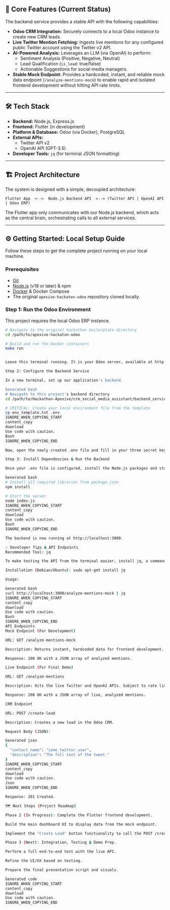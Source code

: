 ## 🚀 Core Features (Current Status)

The backend service provides a stable API with the following capabilities:

*   **Odoo CRM Integration:** Securely connects to a local Odoo instance to create new CRM leads.
*   **Live Twitter Mention Fetching:** Ingests live mentions for any configured public Twitter account using the Twitter v2 API.
*   **AI-Powered Analysis:** Leverages an LLM (via OpenAI) to perform:
    *   Sentiment Analysis (Positive, Negative, Neutral)
    *   Lead Qualification (`is_lead`: true/false)
    *   Actionable Suggestions for social media managers.
*   **Stable Mock Endpoint:** Provides a hardcoded, instant, and reliable mock data endpoint (`/analyze-mentions-mock`) to enable rapid and isolated frontend development without hitting API rate limits.

---

## 🛠️ Tech Stack

*   **Backend:** Node.js, Express.js
*   **Frontend:** Flutter (in development)
*   **Platform & Database:** Odoo (via Docker), PostgreSQL
*   **External APIs:**
    *   Twitter API v2
    *   OpenAI API (GPT-3.5)
*   **Developer Tools:** `jq` (for terminal JSON formatting)

---

## 🏗️ Project Architecture

The system is designed with a simple, decoupled architecture:

`Flutter App  <-->  Node.js Backend API  <--> (Twitter API | OpenAI API | Odoo ERP)`

The Flutter app only communicates with our Node.js backend, which acts as the central brain, orchestrating calls to all external services.

---

## ⚙️ Getting Started: Local Setup Guide

Follow these steps to get the complete project running on your local machine.

### Prerequisites

*   [Git](https://git-scm.com/)
*   [Node.js](https://nodejs.org/en/) (v18 or later) & npm
*   [Docker](https://www.docker.com/products/docker-desktop/) & Docker Compose
*   The original `apexive-hackaton-odoo` repository cloned locally.

### Step 1: Run the Odoo Environment

This project requires the local Odoo ERP instance.

```bash
# Navigate to the original hackathon boilerplate directory
cd /path/to/apexive-hackaton-odoo

# Build and run the Docker containers
make run


Leave this terminal running. It is your Odoo server, available at http://127.0.0.1:8069.

Step 2: Configure the Backend Service

In a new terminal, set up our application's backend.

Generated bash
# Navigate to this project's backend directory
cd /path/to/Hackathon-Apexive/crm_social_media_assistant/backend_service

# CRITICAL: Create your local environment file from the template
cp env_template.txt .env
IGNORE_WHEN_COPYING_START
content_copy
download
Use code with caution.
Bash
IGNORE_WHEN_COPYING_END

Now, open the newly created .env file and fill in your three secret keys from Twitter and OpenAI. The Odoo credentials are pre-filled.

Step 3: Install Dependencies & Run the Backend

Once your .env file is configured, install the Node.js packages and start the server.

Generated bash
# Install all required libraries from package.json
npm install

# Start the server
node index.js
IGNORE_WHEN_COPYING_START
content_copy
download
Use code with caution.
Bash
IGNORE_WHEN_COPYING_END

The backend is now running at http://localhost:3000.

💡 Developer Tips & API Endpoints
Recommended Tool: jq

To make testing the API from the terminal easier, install jq, a command-line JSON processor. It will format the raw JSON output into a beautiful, readable structure.

Installation (Debian/Ubuntu): sudo apt-get install jq

Usage:

Generated bash
curl http://localhost:3000/analyze-mentions-mock | jq
IGNORE_WHEN_COPYING_START
content_copy
download
Use code with caution.
Bash
IGNORE_WHEN_COPYING_END
API Endpoints
Mock Endpoint (For Development)

URL: GET /analyze-mentions-mock

Description: Returns instant, hardcoded data for frontend development. Use this to build the UI.

Response: 200 OK with a JSON array of analyzed mentions.

Live Endpoint (For Final Demo)

URL: GET /analyze-mentions

Description: Hits the live Twitter and OpenAI APIs. Subject to rate limits.

Response: 200 OK with a JSON array of live, analyzed mentions.

CRM Endpoint

URL: POST /create-lead

Description: Creates a new lead in the Odoo CRM.

Request Body (JSON):

Generated json
{
  "contact_name": "some_twitter_user",
  "description": "The full text of the tweet."
}
IGNORE_WHEN_COPYING_START
content_copy
download
Use code with caution.
Json
IGNORE_WHEN_COPYING_END

Response: 201 Created.

🗺️ Next Steps (Project Roadmap)

Phase 2 (In Progress): Complete the Flutter frontend development.

Build the main dashboard UI to display data from the mock endpoint.

Implement the "Create Lead" button functionality to call the POST /create-lead endpoint.

Phase 3 (Next): Integration, Testing & Demo Prep.

Perform a full end-to-end test with the live API.

Refine the UI/UX based on testing.

Prepare the final presentation script and visuals.

Generated code
IGNORE_WHEN_COPYING_START
content_copy
download
Use code with caution.
IGNORE_WHEN_COPYING_END